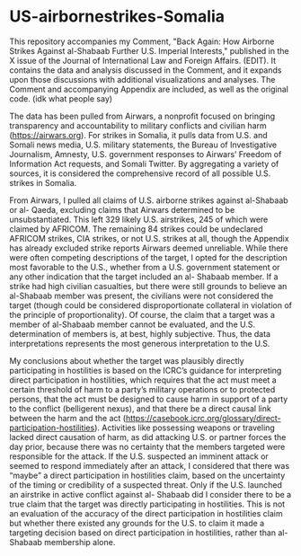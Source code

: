 # US-airbornestrikes-Somalia

This repository accompanies my Comment, "Back Again: How Airborne Strikes Against al-Shabaab Further U.S. Imperial Interests," published in the X issue of the Journal of International Law and Foreign Affairs. (EDIT). It contains the data and analysis discussed in the Comment, and it expands upon those discussions with additional visualizations and analyses. The Comment and accompanying Appendix are included, as well as the original code. (idk what people say) 

The data has been pulled from Airwars, a nonprofit focused on bringing transparency and accountability to military conflicts and civilian harm (https://airwars.org). For strikes in Somalia, it pulls data from U.S. and Somali news media, U.S. military statements, the Bureau of Investigative Journalism, Amnesty, U.S. government responses to Airwars’ Freedom of Information Act requests, and Somali Twitter. By aggregating a variety of sources, it is considered the comprehensive record of all possible U.S. strikes in Somalia.

From Airwars, I pulled all claims of U.S. airborne strikes against al-Shabaab or al- Qaeda, excluding claims that Airwars determined to be unsubstantiated. This left 329 likely U.S. airstrikes, 245 of which were claimed by AFRICOM. The remaining 84 strikes could be undeclared AFRICOM strikes, CIA strikes, or not U.S. strikes at all, though the Appendix has already excluded strike reports Airwars deemed unreliable. While there were often competing descriptions of the target, I opted for the description most favorable to the U.S., whether from a U.S. government statement or any other indication that the target included an al- Shabaab member. If a strike had high civilian casualties, but there were still grounds to believe an al-Shabaab member was present, the civilians were not considered the target (though could be considered disproportionate collateral in violation of the principle of proportionality). Of course, the claim that a target was a member of al-Shabaab member cannot be evaluated, and the U.S. determination of members is, at best, highly subjective. Thus, the data interpretations represents the most generous interpretation to the U.S.

My conclusions about whether the target was plausibly directly participating in hostilities is based on the ICRC’s guidance for interpreting direct participation in hostilities, which requires that the act must meet a certain threshold of harm to a party’s military operations or to protected persons, that the act must be designed to cause harm in support of a party to the conflict (belligerent nexus), and that there be a direct causal link between the harm and the act (https://casebook.icrc.org/glossary/direct-participation-hostilities). Activities like possessing weapons or traveling lacked direct causation of harm, as did attacking U.S. or partner forces the day prior, because there was no certainty that the members targeted were responsible for the attack. If the U.S. suspected an imminent attack or seemed to respond immediately after an attack, I considered that there was “maybe” a direct participation in hostilities claim, based on the uncertainty of the timing or credibility of a suspected threat. Only if the U.S. launched an airstrike in active conflict against al- Shabaab did I consider there to be a true claim that the target was directly participating in hostilities. This is not an evaluation of the accuracy of the direct participation in hostilities claim but whether there existed any grounds for the U.S. to claim it made a targeting decision based on direct participation in hostilities, rather than al-Shabaab membership alone.
